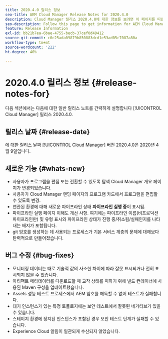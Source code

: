 ```yaml
---
title: 2020.4.0 릴리스 정보
seo-title: AEM Cloud Manager Release Notes for 2020.4.0
description: Cloud Manager 릴리스 2020.4.0에 대한 정보를 보려면 이 페이지를 따르십시오
seo-description: Follow this page to get information for AEM Cloud Manager Release 2020.4.0
feature: Release Information
exl-id: bb21b7ea-6bae-4755-becb-37cef0d49412
source-git-commit: c0c25ada09879b850883dcd1e53ad05c7087a80a
workflow-type: tm+mt
source-wordcount: '222'
ht-degree: 40%

---
```


# 2020.4.0 릴리스 정보 {#release-notes-for}

다음 섹션에서는 다음에 대한 일반 릴리스 노트를 간략하게 설명합니다 [!UICONTROL Cloud Manager] 릴리스 2020.4.0.

## 릴리스 날짜 {#release-date}

에 대한 릴리스 날짜 [!UICONTROL Cloud Manager] 버전 2020.4.0은 2020년 4월 9일입니다.

## 새로운 기능 {#whats-new}

* 사용자가 프로그램을 편집 또는 전환할 수 있도록 탐색 Cloud Manager 개요 페이지가 변경되었습니다.
* 사용자가 Cloud Manager 랜딩 페이지의 프로그램 카드에서 프로그램을 편집할 수 있도록 변경.
* 연관된 환경에 대해 새로운 파이프라인 상태 **파이프라인 실행 중**&#x200B;이 표시됨.
* 파이프라인 실행 페이지 이해도 개선 사항. 여기에는 파이프라인 이름(비프로덕션 파이프라인만) 및 유형 표시와 파이프라인 상태가 진행 중/취소됨/실패인지를 나타내는 배지가 포함됩니다.
* git 암호를 생성하는 데 사용되는 프로세스가 기본 서비스 계층의 문제에 대해보다 탄력적으로 만들어졌습니다.

## 버그 수정 {#bug-fixes}

* 모니터링 데이터는 때로 기술적 값의 사소한 차이에 따라 잘못 표시되거나 전혀 표시되지 않을 수 있습니다.
* 아티팩트 메타데이터를 다운로드할 때 교착 상태를 피하기 위해 빌드 컨테이너에 사용된 Maven 구성을 업데이트했습니다.
* Assets 성능 테스트 프로세스에서 AEM 암호를 해독할 수 없어 테스트가 실패합니다.
* 대기 인스턴스가 있는 특정 토폴로지에는 보안 테스트에서 잘못된 네거티브가 있을 수 있습니다.
* 스테이지 환경에 정지된 인스턴스가 포함된 경우 보안 테스트 단계가 실패할 수 있습니다.
* Experience Cloud 알림이 일관되게 수신되지 않았습니다.
